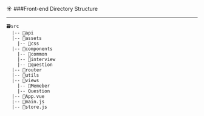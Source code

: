 ☀️ ###Front-end Directory Structure

------

```
🗃️src
  |-- 📁api
  |-- 📁assets
  	|-- 📁css
  |-- 📁components
  	|-- 📁common
	|-- 📁interview
	|-- 📁question
  |-- 📁router
  |-- 📁utils
  |-- 📁views
  	|-- 📁Memeber
	|-- Question
  |-- 📄App.vue
  |-- 📄main.js
  |-- 📄store.js
```



